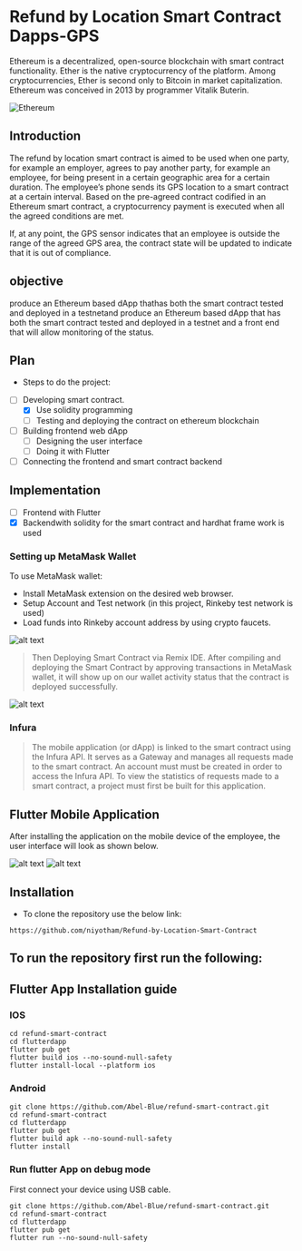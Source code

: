# Refund by Location Smart Contract Dapps-GPS
Ethereum is a decentralized, open-source blockchain with smart contract functionality. Ether is the native cryptocurrency of the platform. Among cryptocurrencies, Ether is second only to Bitcoin in market capitalization. Ethereum was conceived in 2013 by programmer Vitalik Buterin.

![Ethereum](https://github.com/niyotham/Refund-by-Location-Smart-Contract/blob/main/ethereum.png)

## Introduction

The refund by location smart contract is aimed to be used when one party, for example an employer, agrees to pay another party, for example an employee, for being present in a certain geographic area for a certain duration. The employee’s phone sends its GPS location to a smart contract at a certain interval. Based on the pre-agreed contract codified in an Ethereum smart contract, a cryptocurrency payment is executed when all the agreed conditions are met.  

If, at any point, the GPS sensor indicates that an employee is outside the range of the agreed GPS area, the contract state will be updated to indicate that it is out of compliance.  

## objective

produce an Ethereum based dApp thathas both the smart contract tested and deployed in a testnetand
produce an Ethereum based dApp that has both the smart contract tested and deployed in a testnet and a front end that will allow monitoring of the status.

## Plan
* Steps to do the project:
- [ ] Developing smart contract.
    - [x] Use solidity programming
    - [ ]  Testing and deploying the contract on ethereum blockchain
- [ ]  Building frontend web dApp
    - [ ]  Designing the user interface
    - [ ]  Doing it with Flutter
- [ ]  Connecting the frontend and smart contract backend
## Implementation
- [ ] Frontend  with Flutter
- [x] Backendwith solidity for the smart contract and hardhat frame work is used
### Setting up MetaMask Wallet
To use MetaMask wallet:

- Install MetaMask extension on the desired web browser.
- Setup Account and Test network (in this project, Rinkeby test network is used)
- Load funds into Rinkeby account address by using crypto faucets.

![alt text](https://github.com/niyotham/Refund-by-Location-Smart-Contract/blob/main/flutterdapp/images/Screen%20Shot%202022-10-30%20at%2010.18.00%20AM.png)

> Then Deploying Smart Contract via Remix IDE. After compiling and deploying the Smart Contract by approving transactions in MetaMask wallet, it will show up on our wallet activity status that the contract is deployed successfully.

![alt text](https://github.com/niyotham/Refund-by-Location-Smart-Contract/blob/main/flutterdapp/images/Screen%20Shot%202022-10-30%20at%2010.18.10%20AM.png)

### Infura
> The mobile application (or dApp) is linked to the smart contract using the Infura API. It serves as a Gateway and manages all requests made to the smart contract. An account must must be created in order to access the Infura API. To view the statistics of requests made to a smart contract, a project must first be built for this application.
## Flutter Mobile Application
After installing the application on the mobile device of the employee, the user interface will look as shown below.

![alt text](https://github.com/niyotham/Refund-by-Location-Smart-Contract/blob/main/flutterdapp/images/Screen%20Shot%202022-10-30%20at%2011.08.06%20PM.png) ![alt text](https://github.com/niyotham/Refund-by-Location-Smart-Contract/blob/main/flutterdapp/images/Screen%20Shot%202022-10-30%20at%208.45.28%20PM.png)


## Installation
* To clone the repository use the below link:
```
https://github.com/niyotham/Refund-by-Location-Smart-Contract
``` 
## To run the repository first run the following:


## Flutter App Installation guide
### IOS
``` git clone https://github.com/Abel-Blue/refund-smart-contract.git
cd refund-smart-contract
cd flutterdapp
flutter pub get
flutter build ios --no-sound-null-safety
flutter install-local --platform ios

``` 
### Android
```
git clone https://github.com/Abel-Blue/refund-smart-contract.git
cd refund-smart-contract
cd flutterdapp
flutter pub get
flutter build apk --no-sound-null-safety
flutter install
``` 
### Run flutter App on debug mode
First connect your device using USB cable.
```
git clone https://github.com/Abel-Blue/refund-smart-contract.git
cd refund-smart-contract
cd flutterdapp
flutter pub get
flutter run --no-sound-null-safety 
```

